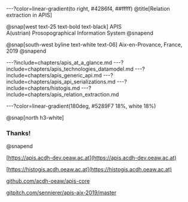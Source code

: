 ---?color=linear-gradient(to right, #4286f4, ##fffff)
@title[Relation extraction in APIS]

@snap[west text-25 text-bold text-black]
APIS<br/>
A(ustrian) Prosopographical Information System
@snapend

@snap[south-west byline text-white text-06]
Aix-en-Provance, France, 2019
@snapend

---?include=chapters/apis_at_a_glance.md
---?include=chapters/apis_technologies_datamodel.md
---?include=chapters/apis_generic_api.md
---?include=chapters/apis_api_serializations.md
---?include=chapters/histogis.md
---?include=chapters/apis_relation_extraction.md

---?color=linear-gradient(180deg, #5289F7 18%, white 18%)

@snap[north h3-white]
### Thanks!
@snapend

[https://apis.acdh-dev.oeaw.ac.at](https://apis.acdh-dev.oeaw.ac.at)

[https://histogis.acdh.oeaw.ac.at](https://histogis.acdh.oeaw.ac.at)

[github.com/acdh-oeaw/apis-core](https://github.com/acdh-oeaw/apis-core)

[gitpitch.com/sennierer/apis-aix-2019/master](https://gitpitch.com/sennierer/apis-aix-2019/master)
